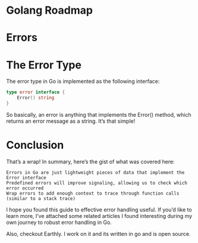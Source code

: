 # Golang Roadmap

# Errors

# The Error Type

The error type in Go is implemented as the following interface:

```go
type error interface {
    Error() string
}
```

So basically, an error is anything that implements the Error() method, which returns an error message as a string. It’s that simple!

# Conclusion

That’s a wrap! In summary, here’s the gist of what was covered here:

    Errors in Go are just lightweight pieces of data that implement the Error interface
    Predefined errors will improve signaling, allowing us to check which error occurred
    Wrap errors to add enough context to trace through function calls (similar to a stack trace)

I hope you found this guide to effective error handling useful. If you’d like to learn more, I’ve attached some related articles I found interesting during my own journey to robust error handling in Go.

Also, checkout Earthly. I work on it and its written in go and is open source.